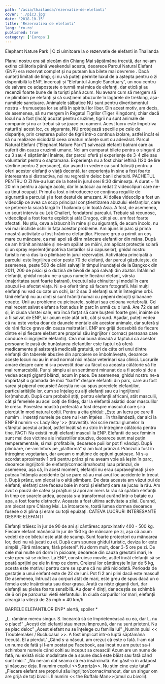 ```yaml
---
path: '/asia/thailanda/rezervatie-de-elefanti'
cover: './pic3.jpg'
date: '2018-10-15'
title: 'Rezervatiea de elefanti'
lang: 'ro-ro'
published: true
category: ['Europa']
---
```


Elephant Nature Park | O zi uimitoare la o rezervatie de elefanti in Thailanda

Planul nostru era să plecăm din Chiang Mai săptămâna trecută, dar ne-am extins călătoria până weekendul acesta, deoarece Parcul Natural Elefant (ENP) era rezervat complet și nu puteam lua bilete mai devreme . Dacă sunteți limitati de timp, și nu vă puteți permite luxul de a aștepta pentru o zi disponibilă la ENP, încercați și “Elefantul Jungle Sanctuary”, un nou centru de salvare ce adaposteste o turmă mai mica de elefanți, dar etică și au recenzii foarte bune de la turiști până acum.
Nu aveam cum să mergem să ne plimbăm pe elefanți și să susținem abuzurile în lagărele de trekking, așa-numitele sanctuare. Animalele sălbatice NU sunt pentru divertismentul nostru - frumusețea lor se află în spiritul lor liber. Din acest motiv, am decis, de asemenea, să nu mergem în Regatul Tigrilor (Tiger Kingdom); chiar dacă locul nu a fost (încă) acuzat pentru cruzime, tigrii nu sunt animale de companie și nu ar trebui să se joace cu oameni. Acest lucru este împotriva naturii și acest loc, cu siguranta, NU protejează speciile pe cale de dispariție, prin creșterea puilor de tigrii într-o continua izolare, astfel încât ei să nu realizeze niciodată ceea creaturi mărețe sunt cu adevărat.
Parcul Natural Elefant (“Elephant Nature Park”) salvează elefanți batrani care au suferit din cauza cruzimii umane. Noi am cumparat bilete pentru o singură zi cu 3 sau 4 săptămâni înainte, dar parcul oferă și experiențe de 3-4 zile sau voluntariat pentru o saptamana. Experiența nu a fost chiar ieftină (120 de lire sterline pentru 2 persoane), dar avand in vedere ca sunt folosiți pentru a oferi acestor elefanți o viață decentă, iar experiența în sine a fost foarte interesanta si distractiva, noi nu regretăm deloc banii cheltuiti.
PACHETUL PENTRU O ZI
Ne-au luat de la hotel în jurul orei 8:30 dimineața. A durat ~ 1h 20 min pentru a ajunge acolo, dar în autocar au redat 2 videoclipuri care ne-au ținut ocupați. Primul a fost o introducere ce conținea regulile de siguranță a parcului și a fost destul de amuzant. Al doilea videoclip a fost un videoclip ce avea ca scop principal conștientizarea abuzului elefanților, care se petrece la scară largă în Thailanda și în toată Asia. A fost, de asemenea, un scurt interviu cu Lek Chailert, fondatorul parcului. Trebuie să recunosc, videoclipul a fost foarte explicit și atât Dragoș, cât și eu, am fost foarte afectati. Nu știu, ceva a izbucnit în mine și cu siguranță, de acum încolo, nu voi mai închide ochii în fața acestor probleme.
Am ajuns în parc și prima noastră activitate a fost hrănirea elefanților. Fiecare grup a primit un coș mare cu mâncare, ca mai apoi să dăm mâncare elefantilor din mâna.
După ce am hrănit animalele și ne-am spălat pe mâini, am aplicat protecție solară și un spray repelent(impotriva tantarilor si a capuselor), ghidul nostru turistic ne-a dus la o plimbare în jurul rezervației. Activitatea principală a parcului este îngrijirea celor peste 70 de elefanți, dar parcul găzduiește, de asemenea, peste 500 de câini salvați în timpul inundației de la Bangkok din 2011, 200 de pisici și o duzină de bivoli de apă salvați din abator.
Întâlnind elefanții, ghidul nostru ne-a spus numele fiecărui elefant, vârsta (majoritatea sunt foarte batrani), trecutul său chinuitor și modul în care abuzul i-a afectat viața. Ni s-a oferit timp să facem fotografii.
Mai mulți elefanți nu vad cu cate un ochi, iar 2 sau 3 elefanți sunt în întregime orbi. Unii elefanți nu au dinți și sunt hrăniți numai cu pepeni decojiți și banane coapte. Unii au probleme cu picioarele, șolduri sau coloana vertebrală.
Cel mai recent salvat elefant a fost adus în parc în urmă cu o lună. Are 72 de ani și, în ciuda vârstei sale, era încă forțat să care bușteni foarte grei, înainte de a fi salvat de ENP, iar acum este atât orb, cât și surd. Așadar, puteți vedea că nu este vorba doar de daunele mentale ale acestor animale, dar suferă și de răni fizice grave din cauza maltratării. ENP are grijă deosebită de fiecare dintre ei și fiecare elefant are propriul său ingrijitor / cornac( persoana care conduce si ingrijeste elefantii).
Cea mai bună dovadă a faptului ca acestor persoane le pasă de bunăstarea elefanților este faptul că oferă medicamente și asistență medicală gratuită, ori de câte ori unul dintre elefanții din taberele abuzive din apropiere se îmbolnăvește, deoarece aceste locuri nu au în mod normal nici măcar veterinari sau clinici.
Lucrurile amare despre care ni s-a povestit doar au făcut ca aceasta călătorie să fie mai remarcabilă. Pur și simplu ai un sentiment minunat de a fi acolo și de a vedea acești giganți blânzi, acum în pace. De asemenea, ghidul nostru ne-a împărtășit o gramada de mici “barfe” despre elefantii din parc, care au fost sarea și piperul excursiei! Aceștia ne-au spus poreclele elefanților, particularitățile lor, cum se înțeleg cu alți elefanți sau cu ingrijitorul lor(mahout).
După cum probabil știți, pentru elefanții africani, atât masculii, cât și femelele au acei colți de fildeș, dar la elefantii asiatici doar masculilor le cresc. Povestea noastră preferată a fost despre masculul care și-a pierdut în mod natural colții. Pentru a cita ghidul: „Este un lucru pe care îl numim _ inserați numele pe care nu l-am înțeles _ în thailandeză, dar aici la ENP îl numim << Lady Boy '>> (travestit). Voi scrie restul glumelor la sfârșitul acestui articol, astfel încât să nu stric în întregime călătoria pentru tine.
FACT: Nu există mulți elefanți masculi la ENP. Elefantii de sex feminin sunt mai des victime ale industriilor abuzive, deoarece sunt mai puțin temperamentale, si mai profitabile, deoarece puii lor pot fi vânduți.
După plimbare, ne-am întors pe „platformă” și am luat prânzul. Prânzul a fost în întregime vegetarian, dar aveam o mulțime de opțiuni gustoase. Ni s-a acordat aproximativ 1 oră pentru prânz și nu aveam voie să ieșim în parc, deoarece ingrijitorii de elefanți/cornacii(mahouts) luau prânzul, de asemenea, așa că, în acest moment, elefanții nu erau supravegheați și se puteau întâmpla accidente (și se pare că au mai avut loc accidente în trecut ).
După prânz, am plecat la o altă plimbare. De data aceasta am văzut pui de elefanti, elefanți care faceau baie in noroi și elefanți care se jucau la râu.
Am avut o pauză de cafea și prăjituri și apoi am mers la râu să spălăm elefanții. In timp ce soarele ardea, aceasta s-a transformat curând într-o bataie cu apa, a fost foarte distractiv.
Aceasta a fost ultima activitate a zilei. Curand, am plecat spre Chiang Mai. La întoarcere, toată lumea dormea ​​deoarece fusese o zi plina și eram cu toții epuizați.
CATEVA LUCRURI INTERESANTE DESPRE ELEFANȚI

Elefanții trăiesc în jur de 90 de ani și cântăresc aproximativ 400 - 500 kg.
Fiecare elefant mănâncă în jur de 150 kg de mâncare pe zi, așa că acum vedeți de ce biletul este atât de scump.
Sunt foarte protectori cu mâncarea lor, deci nu vă jucati cu ei. După cum spunea ghidul turistic, deviza lor este simplă „Fără mâncare, fără prieteni”.
Nu dorm mult, doar 3-5 ore pe zi. De cele mai multe ori dorm în picioare, deoarece din cauza greutatii mari, le este greu să se ridice. La ENP, construiesc movile, astfel încât elefanții să se poată sprijini pe ele în timp ce dorm.
Creierul lor cântărește în jur de 5 kg, acesta este motivul pentru care se spune că nu uită niciodată.
Perioada de gestație a unui elefant este de 22 de luni. Pot fi 2 ani plini dacă este mascul! De asemenea, întrucât au corpuri atât de mari, este greu de spus dacă un o femela este însărcinata sau doar grasa.
Arată ca niște giganți duri, dar elefanții au pielea foarte sensibilă.
Au doar 4 dinți, dar aceștia se schimbă de 6 ori pe parcursul vietii elefantului.
În ciuda corpurilor lor mari, elefanții aleargă la viteză de 25 mph = 40 km/h

BARFELE ELEFANTILOR ENP* alertă, spoiler *

„L. rămâne mereu singur. S. încearcă să se împrietenească cu ea, dar L. nu o place!”
„Acești doi elefanți stau mereu împreună, dar nu sunt prieteni. Nu se plac deloc”
„Acest elefant nu se înțelege cu familia lui”
„Numim puiul << Troublemaker / Buclucasul >>. A fost implicat într-o luptă săptămâna trecută. El a pierdut.'
„Când s-a născut, am crezut că este o fată. I-am dat un nume de fată și l-am postat pe Facebook, asa incat nu am putut sa-i schimbam numele când colti au inceput sa crească! Acum are un nume de fată, nu există nicio modalitate de a spune dacă este băiat sau fată când sunt mici.”
„Nu ne-am dat seama că era însărcinată. Am găsit-o în adăpost și născuse deja. Il numim copilul <<Surpriză>>. Nu știm cine este tatal”
„Fiecare elefant are propriul său ingrijitor/cornac/mahout, dar un singur om are grijă de toți bivolii. Îl numim << the Buffalo Man>>(omul cu bivolii).

